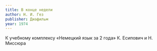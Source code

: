 ```yaml
---
title: В конце недели
author: Н. И. Гез
publisher: Диафильм
year: 1974
---
```


К учебному комплексу «Немецкий язык за 2 года» К. Есипович и Н. Миссюра
